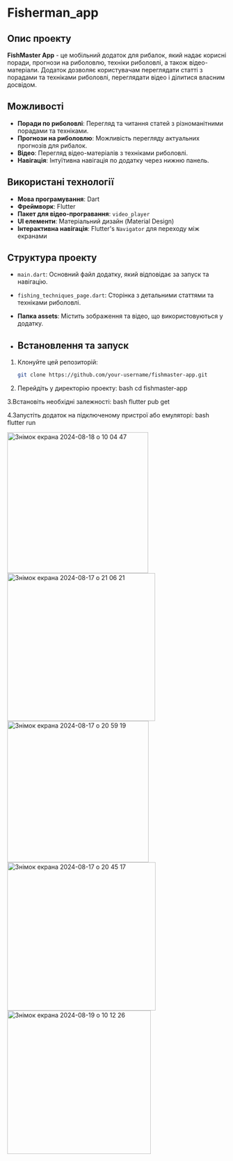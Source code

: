 # Fisherman_app
 


## Опис проекту

**FishMaster App** - це мобільний додаток для рибалок, який надає корисні поради, прогнози на риболовлю, техніки риболовлі, а також відео-матеріали. Додаток дозволяє користувачам переглядати статті з порадами та техніками риболовлі, переглядати відео і ділитися власним досвідом.
 

## Можливості

- **Поради по риболовлі**: Перегляд та читання статей з різноманітними порадами та техніками. 
- **Прогнози на риболовлю**: Можливість перегляду актуальних прогнозів для рибалок.
- **Відео**: Перегляд відео-матеріалів з техніками риболовлі.
- **Навігація**: Інтуїтивна навігація по додатку через нижню панель.

## Використані технології

- **Мова програмування**: Dart
- **Фреймворк**: Flutter
- **Пакет для відео-програвання**: `video_player`
- **UI елементи**: Матеріальний дизайн (Material Design)
- **Інтерактивна навігація**: Flutter's `Navigator` для переходу між екранами

## Структура проекту

- `main.dart`: Основний файл додатку, який відповідає за запуск та навігацію.
- `fishing_techniques_page.dart`: Сторінка з детальними статтями та техніками риболовлі.
- **Папка assets**: Містить зображення та відео, що використовуються у додатку.

- ## Встановлення та запуск

1. Клонуйте цей репозиторій:
   ```bash
   git clone https://github.com/your-username/fishmaster-app.git

2. Перейдіть у директорію проекту:
bash
cd fishmaster-app




3.Встановіть необхідні залежності:
bash flutter pub get

4.Запустіть додаток на підключеному пристрої або емуляторі:
bash flutter run

<img width="324" alt="Знімок екрана 2024-08-18 о 10 04 47" src="https://github.com/user-attachments/assets/2d97e48c-714c-4f60-abf9-8386f8664b3b">
<img width="340" alt="Знімок екрана 2024-08-17 о 21 06 21" src="https://github.com/user-attachments/assets/2d1c1a5d-d095-413b-8efb-42cf363ac28b">
<img width="325" alt="Знімок екрана 2024-08-17 о 20 59 19" src="https://github.com/user-attachments/assets/811f1690-4a4d-43f5-82b4-03a85278f399">
<img width="341" alt="Знімок екрана 2024-08-17 о 20 45 17" src="https://github.com/user-attachments/assets/126dbdeb-66ef-4857-993b-a40c9dbd0080">
<img width="330" alt="Знімок екрана 2024-08-19 о 10 12 26" src="https://github.com/user-attachments/assets/544a5333-d1da-4766-8b71-4f758fe750e1">

